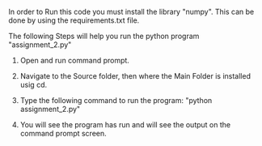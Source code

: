 In order to Run this code you must install the library "numpy".
This can be done by using the requirements.txt file.

The following Steps will help you run the python program "assignment_2.py"

1. Open and run command prompt.

2. Navigate to the Source folder, then where the Main Folder is installed usig cd.

3. Type the following command to run the program: "python assignment_2.py"

4. You will see the program has run and will see the output on the command prompt screen.